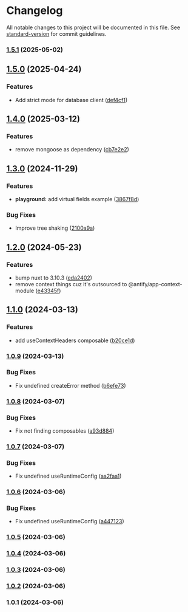 # Changelog

All notable changes to this project will be documented in this file. See [standard-version](https://github.com/conventional-changelog/standard-version) for commit guidelines.

### [1.5.1](https://github.com/antify/database-module/compare/v1.5.0...v1.5.1) (2025-05-02)

## [1.5.0](https://github.com/antify/database-module/compare/v1.4.0...v1.5.0) (2025-04-24)


### Features

* Add strict mode for database client ([def4cf1](https://github.com/antify/database-module/commit/def4cf1dd1107a7c05bedacc4f6e4127cedfb79c))

## [1.4.0](https://github.com/antify/database-module/compare/v1.3.0...v1.4.0) (2025-03-12)


### Features

* remove mongoose as dependency ([cb7e2e2](https://github.com/antify/database-module/commit/cb7e2e2ebb6418b7bf4ecf39da5a263ae0a0fd5f))

## [1.3.0](https://github.com/antify/database-module/compare/v1.2.0...v1.3.0) (2024-11-29)


### Features

* **playground:** add virtual fields example ([3867f8d](https://github.com/antify/database-module/commit/3867f8dc7b33e67ed8717bb187d3c858fd1a80ec))


### Bug Fixes

* Improve tree shaking ([2100a9a](https://github.com/antify/database-module/commit/2100a9a0f556514f63f6e7ed0d8c80f5548aaab3))

## [1.2.0](https://github.com/antify/database-module/compare/v1.1.0...v1.2.0) (2024-05-23)


### Features

* bump nuxt to 3.10.3 ([eda2402](https://github.com/antify/database-module/commit/eda240273c3ac6f7d5c877515c36fec8cc307734))
* remove context things cuz it's outsourced to @antify/app-context-module ([e43345f](https://github.com/antify/database-module/commit/e43345f408979a3a5847a0acc7662575a48c5e90))

## [1.1.0](https://github.com/antify/database-module/compare/v1.0.9...v1.1.0) (2024-03-13)


### Features

* add useContextHeaders composable ([b20ce1d](https://github.com/antify/database-module/commit/b20ce1d2705b47d0be910ff3a28ae1f117cd759d))

### [1.0.9](https://github.com/antify/database-module/compare/v1.0.8...v1.0.9) (2024-03-13)


### Bug Fixes

* Fix undefined createError method ([b6efe73](https://github.com/antify/database-module/commit/b6efe73055e663d3ddd907e8b3d2c8b0f263f6fd))

### [1.0.8](https://github.com/antify/database-module/compare/v1.0.7...v1.0.8) (2024-03-07)


### Bug Fixes

* Fix not finding composables ([a93d884](https://github.com/antify/database-module/commit/a93d88455092784fb1750db732d946a05f6cf424))

### [1.0.7](https://github.com/antify/database-module/compare/v1.0.6...v1.0.7) (2024-03-07)


### Bug Fixes

* Fix undefined useRuntimeConfig ([aa2faa1](https://github.com/antify/database-module/commit/aa2faa1cb204a401bbe605f9e95a916b40db604b))

### [1.0.6](https://github.com/antify/database-module/compare/v1.0.5...v1.0.6) (2024-03-06)


### Bug Fixes

* Fix undefined useRuntimeConfig ([a447123](https://github.com/antify/database-module/commit/a4471233ad81ece3d3417067c2bdd1cd005ea98c))

### [1.0.5](https://github.com/antify/database-module/compare/v1.0.4...v1.0.5) (2024-03-06)

### [1.0.4](https://github.com/antify/database-module/compare/v1.0.3...v1.0.4) (2024-03-06)

### [1.0.3](https://github.com/antify/database-module/compare/v1.0.2...v1.0.3) (2024-03-06)

### [1.0.2](https://github.com/antify/database-module/compare/v1.0.1...v1.0.2) (2024-03-06)

### 1.0.1 (2024-03-06)
